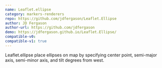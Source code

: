 ```yaml
---
name: Leaflet.ellipse
category: markers-renderers
repo: https://github.com/jdfergason/Leaflet.Ellipse
author: JD Fergason
author-url: https://github.com/jdfergason
demo: https://jdfergason.github.io/Leaflet.Ellipse/
compatible-v0:
compatible-v1: true
---
```


Leaflet.ellipse place ellipses on map by specifying center point, semi-major axis,			semi-minor axis, and tilt degrees from west.
